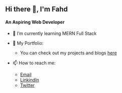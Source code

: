 ## Hi there 👋, I'm Fahd
#### An Aspiring Web Developer
- 🌱 I’m currently learning MERN Full Stack

- 🧾 My Portfolio: 
  - You can check out my projects and blogs [here](https://fahdpf.netlify.app/) 
  
- 📫 How to reach me:
  - [Email](mailto:fahdpno@email.com)
  - [LinkindIn](https://www.linkedin.com/in/sn-fahd/)
  - [Twitter](https://twitter.com/Snfahd_)

<!-- - 🔭 I’m currently working on ... 
- 👯 I’m looking to collaborate on ...
- 🤔 I’m looking for help with ...
- 💬 Ask me about ...
- 😄 Pronouns: ...
- ⚡ Fun fact: ... -->

